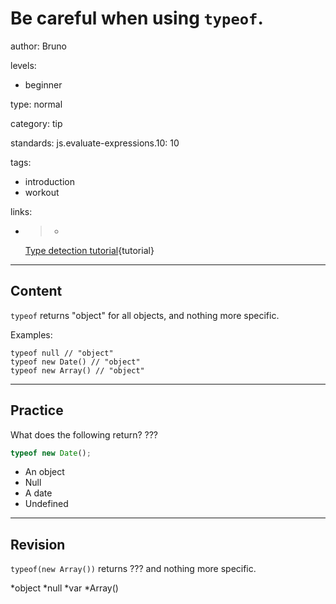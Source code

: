 # Be careful when using `typeof`.
author: Bruno

levels:

  - beginner

type: normal

category: tip

standards:
  js.evaluate-expressions.10: 10

tags:
  - introduction
  - workout

links:

  - >-
    [Type detection
    tutorial](http://javascript.info/tutorial/type-detection){tutorial}

---
## Content

`typeof` returns "object" for all objects, and nothing more specific.

Examples:

```
typeof null // "object"
typeof new Date() // "object"
typeof new Array() // "object"
```

---
## Practice

What does the following return? ???

```javascript
typeof new Date();
```

* An object
* Null
* A date
* Undefined

---
## Revision

`typeof(new Array())`  returns ??? and nothing more specific.

*object
*null
*var
*Array()

